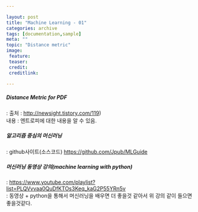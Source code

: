 ```yaml
---

layout: post
title: "Machine Learning - 01"
categories: archive
tags: [documentation,sample]
meta: ""
topic: "Distance metric"
image:
 feature:
 teaser:
 credit:
 creditlink:

---
```


##### Distance Metric for PDF
: 출처 : http://newsight.tistory.com/119)<br>
내용 : 엔트로피에 대한 내용을 알 수 있음.

##### 알고리즘 중심의 머신러닝
: github사이트(소스코드) https://github.com/Jpub/MLGuide


##### 머신러닝 동영상 강의(machine learning with python)
: https://www.youtube.com/playlist?list=PLQVvvaa0QuDfKTOs3Keq_kaG2P55YRn5v<br>
: 동영상 + python을 통해서 머신러닝을 배우면 더 좋을것 같아서 위 강의 같이 들으면 좋을것같다.
